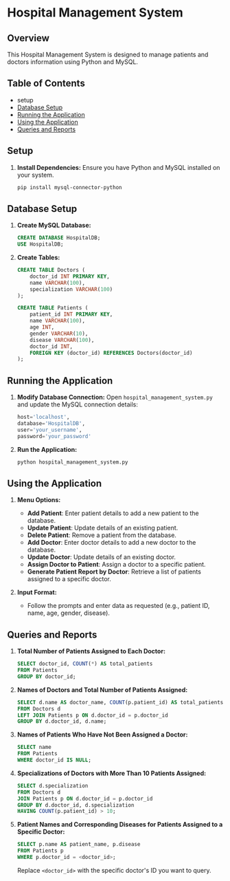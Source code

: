
# Hospital Management System

## Overview
This Hospital Management System is designed to manage patients and doctors information using Python and MySQL.

## Table of Contents
- setup
- [Database Setup](#database-setup)
- [Running the Application](#running-the-application)
- [Using the Application](#using-the-application)
- [Queries and Reports](#queries-and-reports)

## Setup
1. **Install Dependencies:**
   Ensure you have Python and MySQL installed on your system.
   ```bash
   pip install mysql-connector-python
   ```

## Database Setup
1. **Create MySQL Database:**
   ```sql
   CREATE DATABASE HospitalDB;
   USE HospitalDB;
   ```

2. **Create Tables:**
   ```sql
   CREATE TABLE Doctors (
       doctor_id INT PRIMARY KEY,
       name VARCHAR(100),
       specialization VARCHAR(100)
   );

   CREATE TABLE Patients (
       patient_id INT PRIMARY KEY,
       name VARCHAR(100),
       age INT,
       gender VARCHAR(10),
       disease VARCHAR(100),
       doctor_id INT,
       FOREIGN KEY (doctor_id) REFERENCES Doctors(doctor_id)
   );
   ```

## Running the Application
1. **Modify Database Connection:**
   Open `hospital_management_system.py` and update the MySQL connection details:
   ```python
   host='localhost',
   database='HospitalDB',
   user='your_username',
   password='your_password'
   ```

2. **Run the Application:**
   ```bash
   python hospital_management_system.py
   ```

## Using the Application
1. **Menu Options:**
   - **Add Patient**: Enter patient details to add a new patient to the database.
   - **Update Patient**: Update details of an existing patient.
   - **Delete Patient**: Remove a patient from the database.
   - **Add Doctor**: Enter doctor details to add a new doctor to the database.
   - **Update Doctor**: Update details of an existing doctor.
   - **Assign Doctor to Patient**: Assign a doctor to a specific patient.
   - **Generate Patient Report by Doctor**: Retrieve a list of patients assigned to a specific doctor.

2. **Input Format:**
   - Follow the prompts and enter data as requested (e.g., patient ID, name, age, gender, disease).

## Queries and Reports
1. **Total Number of Patients Assigned to Each Doctor:**
   ```sql
   SELECT doctor_id, COUNT(*) AS total_patients
   FROM Patients
   GROUP BY doctor_id;
   ```

2. **Names of Doctors and Total Number of Patients Assigned:**
   ```sql
   SELECT d.name AS doctor_name, COUNT(p.patient_id) AS total_patients
   FROM Doctors d
   LEFT JOIN Patients p ON d.doctor_id = p.doctor_id
   GROUP BY d.doctor_id, d.name;
   ```

3. **Names of Patients Who Have Not Been Assigned a Doctor:**
   ```sql
   SELECT name 
   FROM Patients
   WHERE doctor_id IS NULL;
   ```

4. **Specializations of Doctors with More Than 10 Patients Assigned:**
   ```sql
   SELECT d.specialization
   FROM Doctors d
   JOIN Patients p ON d.doctor_id = p.doctor_id
   GROUP BY d.doctor_id, d.specialization
   HAVING COUNT(p.patient_id) > 10;
   ```

5. **Patient Names and Corresponding Diseases for Patients Assigned to a Specific Doctor:**
   ```sql
   SELECT p.name AS patient_name, p.disease
   FROM Patients p
   WHERE p.doctor_id = <doctor_id>;
   ```
   Replace `<doctor_id>` with the specific doctor's ID you want to query.
